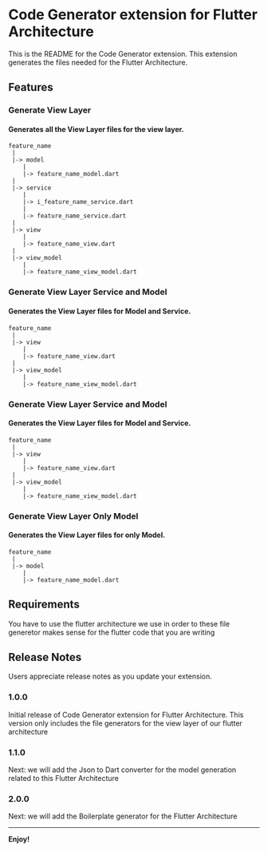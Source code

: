 # Code Generator extension for Flutter Architecture

This is the README for the Code Generator extension. This extension generates the files needed for the Flutter Architecture. 

## Features

### Generate View Layer

#### Generates all the View Layer files for the view layer.

    feature_name
     |
     |-> model
        |
        |-> feature_name_model.dart
     |
     |-> service
        |
        |-> i_feature_name_service.dart
        |
        |-> feature_name_service.dart
     |
     |-> view
        |
        |-> feature_name_view.dart
     |
     |-> view_model
        |
        |-> feature_name_view_model.dart


### Generate View Layer Service and Model

#### Generates the View Layer files for Model and Service.

    feature_name
     |
     |-> view
        |
        |-> feature_name_view.dart
     |
     |-> view_model
        |
        |-> feature_name_view_model.dart


### Generate View Layer Service and Model

#### Generates the View Layer files for Model and Service.

    feature_name
     |
     |-> view
        |
        |-> feature_name_view.dart
     |
     |-> view_model
        |
        |-> feature_name_view_model.dart

### Generate View Layer Only Model

#### Generates the View Layer files for only Model.

    feature_name
     |
     |-> model
        |
        |-> feature_name_model.dart
## Requirements

You have to use the flutter architecture we use in order to these file generetor makes sense for the flutter code that you are writing
## Release Notes

Users appreciate release notes as you update your extension.

### 1.0.0

Initial release of Code Generator extension for Flutter Architecture. This version only includes the file generators for the view layer of our flutter architecture

### 1.1.0

Next: we will add the Json to Dart converter for the model generation related to this Flutter Architecture

### 2.0.0

Next: we will add the Boilerplate generator for the Flutter Architecture

-----------------------------------------------------------------------------------------------------------

**Enjoy!**
